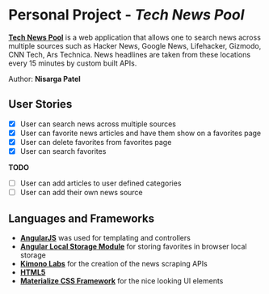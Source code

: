 # Personal Project - *Tech News Pool*

[**Tech News Pool**](http://nisargap.github.io/technews) is a web application that allows one to search news across multiple sources such as Hacker News, Google News, Lifehacker, Gizmodo, CNN Tech, Ars Technica. News headlines are taken from these locations every 15 minutes by custom built APIs.

Author: **Nisarga Patel**

## User Stories

* [x] User can search news across multiple sources
* [x] User can favorite news articles and have them show on a favorites page
* [x] User can delete favorites from favorites page
* [x] User can search favorites

**TODO**

* [ ] User can add articles to user defined categories
* [ ] User can add their own news source

## Languages and Frameworks

* [**AngularJS**](https://angularjs.org/) was used for templating and controllers
* [**Angular Local Storage Module**](https://github.com/grevory/angular-local-storage) for storing favorites in browser local storage
* [**Kimono Labs**](https://www.kimonolabs.com/) for the creation of the news scraping APIs
* [**HTML5**](http://www.w3.org/TR/html5/)
* [**Materialize CSS Framework**](http://materializecss.com/) for the nice looking UI elements
